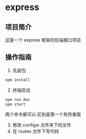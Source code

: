 # express

## 项目简介

这是一个 express 框架的后端接口项目

## 操作指南

1. 先装包

```cmd
npm install
```

2. 终端启动

```cmd
npm run dev
npm start
```

两个命令都可以 区别是第一个有热重载

3. 修改 configw 文件夹下的文件
4. 在 routes 文件下写代码
